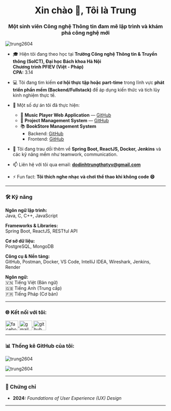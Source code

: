 <h1 align="center">Xin chào 👋, Tôi là Trung</h1>
<h3 align="center">Một sinh viên Công nghệ Thông tin đam mê lập trình và khám phá công nghệ mới</h3>

<p align="left"> 
  <img src="https://komarev.com/ghpvc/?username=trung2604&label=Profile%20views&color=0e75b6&style=flat" alt="trung2604"/> 
</p>

- 🎓 Hiện tôi đang theo học tại **Trường Công nghệ Thông tin & Truyền thông (SoICT), Đại học Bách khoa Hà Nội**  
  **Chương trình PFIEV (Việt - Pháp)**  
  **CPA:** 3.14

- 💻 Tôi đang tìm kiếm **cơ hội thực tập hoặc part-time** trong lĩnh vực **phát triển phần mềm (Backend/Fullstack)** để áp dụng kiến thức và tích lũy kinh nghiệm thực tế.

- 🔭 Một số dự án tôi đã thực hiện:

  - 🎵 **Music Player Web Application** — [GitHub](https://github.com/trung2604/Project1)
  - 🧩 **Project Management System** — [GitHub](https://github.com/tuan6100/project-management-system)
  - 📚 **BookStore Management System**
    - Backend: [GitHub](https://github.com/trung2604/Project2-Backend)
    - Frontend: [GitHub](https://github.com/trung2604/Project2-FrontEnd)

- 🌱 Tôi đang trau dồi thêm về **Spring Boot, ReactJS, Docker, Jenkins** và các kỹ năng mềm như teamwork, communication.

- 📫 Liên hệ với tôi qua email: **dodinhtrungthptyv@gmail.com**

- ⚡ Fun fact: **Tôi thích nghe nhạc và chơi thể thao khi không code 😄**

---

<h3 align="left">🛠️ Kỹ năng</h3>

**Ngôn ngữ lập trình:**  
Java, C, C++, JavaScript

**Frameworks & Libraries:**  
Spring Boot, ReactJS, RESTful API

**Cơ sở dữ liệu:**  
PostgreSQL, MongoDB

**Công cụ & Nền tảng:**  
GitHub, Postman, Docker, VS Code, IntelliJ IDEA, Wireshark, Jenkins, Render

**Ngôn ngữ:**  
🇻🇳 Tiếng Việt (Bản ngữ)  
🇬🇧 Tiếng Anh (Trung cấp)  
🇫🇷 Tiếng Pháp (Cơ bản)

---

<h3 align="left">🌐 Kết nối với tôi:</h3>
<p align="left">
<a href="https://www.facebook.com/trung.dodinh.18" target="blank">
  <img align="center" src="https://raw.githubusercontent.com/rahuldkjain/github-profile-readme-generator/master/src/images/icons/Social/facebook.svg" alt="facebook" height="30" width="40" />
</a>
<a href="mailto:dodinhtrungthptyv@gmail.com" target="blank">
  <img align="center" src="https://th.bing.com/th/id/OIP.0h4TQl-kO-nl7gooZmkbbAHaFj?w=254&h=190&c=7&r=0&o=7&dpr=1.3&pid=1.7&rm=3" alt="gmail" height="30" width="40" />
</a>
<a href="https://github.com/trung2604" target="blank">
  <img align="center" src="https://raw.githubusercontent.com/rahuldkjain/github-profile-readme-generator/master/src/images/icons/Social/github.svg" alt="github" height="30" width="40" />
</a>
</p>

---

<h3 align="left">📊 Thống kê GitHub của tôi:</h3>

<p><img align="center" src="https://github-readme-stats.vercel.app/api/top-langs?username=trung2604&show_icons=true&locale=en&layout=compact&theme=tokyonight" alt="trung2604" /></p>

<p><img align="center" src="https://github-readme-stats.vercel.app/api?username=trung2604&show_icons=true&locale=en&theme=tokyonight" alt="trung2604" /></p>

---

<h3 align="left">🏅 Chứng chỉ</h3>

- **2024:** _Foundations of User Experience (UX) Design_

---
